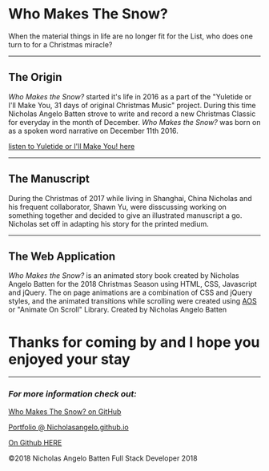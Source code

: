 # Who Makes The Snow?
When the material things in life are no longer fit for the List, who does one turn to for a Christmas miracle?

___

## The Origin

*Who Makes the Snow?* started it's life in 2016 as a part of the "Yuletide or I'll Make You, 31 days of original Christmas Music" project.  During this time Nicholas Angelo Batten strove to write and record a new Christmas Classic for everyday in the month of December.  *Who Makes the Snow?* was born on as a spoken word narrative on December 11th 2016.

[listen to Yuletide or I'll Make You! here](https://nickylovesyou.bandcamp.com/album/yuletide-or-ill-make-you)

___

## The Manuscript

During the Christmas of 2017 while living in Shanghai, China Nicholas and his frequent collaborator, Shawn Yu, were disscussing working on something together and decided to give an illustrated manuscript a go.  Nicholas set off in adapting his story for the printed medium.

___

## The Web Application

*Who Makes the Snow?* is an animated story book created by Nicholas Angelo Batten for the 2018 Christmas Season using HTML, CSS, Javascript and jQuery.  The on page animations are a combination of CSS and jQuery styles, and the animated transitions while scrolling were created using [AOS](https://michalsnik.github.io/aos/) or "Animate On Scroll" Library.
Created by Nicholas Angelo Batten
# Thanks for coming by and I hope you enjoyed your stay

___

### *For more information check out:*
[Who Makes The Snow? on GitHub](https://github.com/Nicholasangelo/who-makes-the-snow)

[Portfolio @ Nicholasangelo.github.io](https://nicholasangelo.github.io)

[On Github HERE](https://github.com/Nicholasangelo)

©2018 Nicholas Angelo Batten Full Stack Developer 2018
